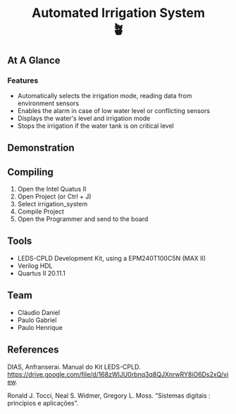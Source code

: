 
<h1 align = "center"> 
Automated Irrigation System
<br>
🪴
</h1>

## At A Glance

### Features
* Automatically selects the irrigation mode, reading data from environment sensors
* Enables the alarm in case of low water level or conflicting sensors
* Displays the water's level and irrigation mode
* Stops the irrigation if the water tank is on critical level

## Demonstration

## Compiling

1. Open the Intel Quatus II
2. Open Project (or Ctrl + J)
3. Select irrigation_system
4. Compile Project
5. Open the Programmer and send to the board

## Tools

* LEDS-CPLD Development Kit, using a EPM240T100C5N (MAX II)
* Verilog HDL
* Quartus II 20.11.1

## Team

* Cláudio Daniel
* Paulo Gabriel 
* Paulo Henrique

## References

DIAS, Anfranserai. Manual do Kit LEDS-CPLD. https://drive.google.com/file/d/168zWlJU0rbnq3q8QJXnrwRY8iO6Ds2xQ/view.

Ronald J. Tocci, Neal S. Widmer, Gregory L. Moss. “Sistemas digitais : princípios e aplicações”.